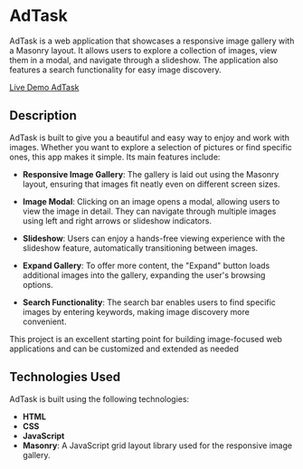 # AdTask

AdTask is a web application that showcases a responsive image gallery with a Masonry layout. It allows users to explore a collection of images, view them in a modal, and navigate through a slideshow. The application also features a search functionality for easy image discovery.

[Live Demo AdTask](https://adrespect-task-jet.vercel.app/)

## Description

AdTask is built to give you a beautiful and easy way to enjoy and work with images. Whether you want to explore a selection of pictures or find specific ones, this app makes it simple. Its main features include:

- **Responsive Image Gallery**: The gallery is laid out using the Masonry layout, ensuring that images fit neatly even on different screen sizes.

- **Image Modal**: Clicking on an image opens a modal, allowing users to view the image in detail. They can navigate through multiple images using left and right arrows or slideshow indicators.

- **Slideshow**: Users can enjoy a hands-free viewing experience with the slideshow feature, automatically transitioning between images.

- **Expand Gallery**: To offer more content, the "Expand" button loads additional images into the gallery, expanding the user's browsing options.

- **Search Functionality**: The search bar enables users to find specific images by entering keywords, making image discovery more convenient.

This project is an excellent starting point for building image-focused web applications and can be customized and extended as needed

## Technologies Used

AdTask is built using the following technologies:

- **HTML**
- **CSS**
- **JavaScript**
- **Masonry**: A JavaScript grid layout library used for the responsive image gallery.


